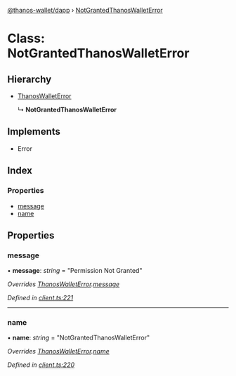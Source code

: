[@thanos-wallet/dapp](../README.md) › [NotGrantedThanosWalletError](notgrantedthanoswalleterror.md)

# Class: NotGrantedThanosWalletError

## Hierarchy

* [ThanosWalletError](thanoswalleterror.md)

  ↳ **NotGrantedThanosWalletError**

## Implements

* Error

## Index

### Properties

* [message](notgrantedthanoswalleterror.md#message)
* [name](notgrantedthanoswalleterror.md#name)

## Properties

###  message

• **message**: *string* = "Permission Not Granted"

*Overrides [ThanosWalletError](thanoswalleterror.md).[message](thanoswalleterror.md#message)*

*Defined in [client.ts:221](https://github.com/madfish-solutions/thanoswallet-dapp/blob/442d5c3/src/client.ts#L221)*

___

###  name

• **name**: *string* = "NotGrantedThanosWalletError"

*Overrides [ThanosWalletError](thanoswalleterror.md).[name](thanoswalleterror.md#name)*

*Defined in [client.ts:220](https://github.com/madfish-solutions/thanoswallet-dapp/blob/442d5c3/src/client.ts#L220)*
